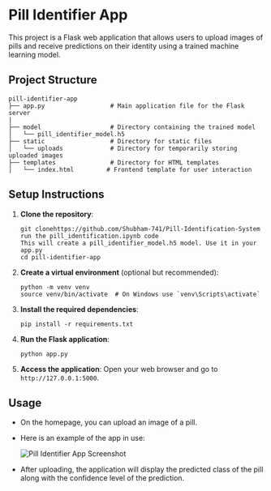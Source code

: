 # Pill Identifier App

This project is a Flask web application that allows users to upload images of pills and receive predictions on their identity using a trained machine learning model.

## Project Structure

```
pill-identifier-app
├── app.py                  # Main application file for the Flask server
|
├── model                   # Directory containing the trained model
│   └── pill_identifier_model.h5
├── static                  # Directory for static files
│   └── uploads             # Directory for temporarily storing uploaded images
├── templates               # Directory for HTML templates
│   └── index.html         # Frontend template for user interaction

```

## Setup Instructions

1. **Clone the repository**:
   ```
   git clonehttps://github.com/Shubham-741/Pill-Identification-System
   run the pill_identification.ipynb code
   This will create a pill_identifier_model.h5 model. Use it in your app.py
   cd pill-identifier-app
   ```

2. **Create a virtual environment** (optional but recommended):
   ```
   python -m venv venv
   source venv/bin/activate  # On Windows use `venv\Scripts\activate`
   ```

3. **Install the required dependencies**:
   ```
   pip install -r requirements.txt
   ```

4. **Run the Flask application**:
   ```
   python app.py
   ```

5. **Access the application**:
   Open your web browser and go to `http://127.0.0.1:5000`.

## Usage

- On the homepage, you can upload an image of a pill.
  
- Here is an example of the app in use:

  ![Pill Identifier App Screenshot](static/images/Pill_Test_Screen.jpg)

- After uploading, the application will display the predicted class of the pill along with the confidence level of the prediction.